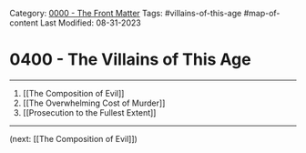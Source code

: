 Category: [0000 - The Front Matter](0000%20-%20The%20Front%20Matter/0000%20-%20The%20Front%20Matter.md)
Tags: #villains-of-this-age #map-of-content 
Last Modified: 08-31-2023

# 0400 - The Villains of This Age

****

1. [[The Composition of Evil]]
2. [[The Overwhelming Cost of Murder]]
3. [[Prosecution to the Fullest Extent]]

****

(next: [[The Composition of Evil]])